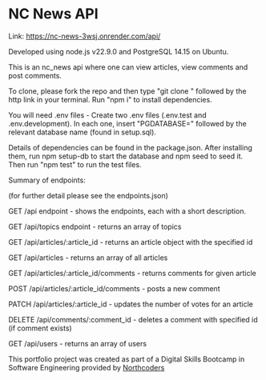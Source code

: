 # NC News API

Link: https://nc-news-3wsj.onrender.com/api/

Developed using node.js v22.9.0 and PostgreSQL 14.15 on Ubuntu.

This is an nc_news api where one can view articles, view comments and post comments.

To clone, please fork the repo and then type "git clone " followed by the http link in your terminal. Run "npm i" to install dependencies. 

You will need .env files - Create two .env files (.env.test and .env.development). In each one, insert "PGDATABASE=" followed by the relevant database name (found in setup.sql).

Details of dependencies can be found in the package.json. After installing them, run npm setup-db to start the database and npm seed to seed it. Then run "npm test" to run the test files.


Summary of endpoints:

(for further detail please see the endpoints.json)

GET /api endpoint - shows the endpoints, each with a short description.

GET /api/topics endpoint - returns an array of topics

GET /api/articles/:article_id - returns an article object with the specified id

GET /api/articles - returns an array of all articles

GET /api/articles/:article_id/comments - returns comments for given article

POST /api/articles/:article_id/comments - posts a new comment

PATCH /api/articles/:article_id - updates the number of votes for an article

DELETE /api/comments/:comment_id - deletes a comment with specified id (if comment exists)

GET /api/users - returns an array of users

This portfolio project was created as part of a Digital Skills Bootcamp in Software Engineering provided by [Northcoders](https://northcoders.com/)
